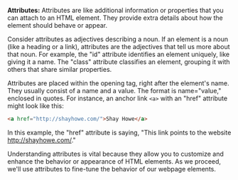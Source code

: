 

**Attributes:**
Attributes are like additional information or properties that you can attach to an HTML element. They provide extra details about how the element should behave or appear.

Consider attributes as adjectives describing a noun. If an element is a noun (like a heading or a link), attributes are the adjectives that tell us more about that noun. For example, the "id" attribute identifies an element uniquely, like giving it a name. The "class" attribute classifies an element, grouping it with others that share similar properties.

Attributes are placed within the opening tag, right after the element's name. They usually consist of a name and a value. The format is name="value," enclosed in quotes. For instance, an anchor link `<a>` with an "href" attribute might look like this:

```html
<a href="http://shayhowe.com/">Shay Howe</a>
```

In this example, the "href" attribute is saying, "This link points to the website http://shayhowe.com/."

Understanding attributes is vital because they allow you to customize and enhance the behavior or appearance of HTML elements. As we proceed, we'll use attributes to fine-tune the behavior of our webpage elements.